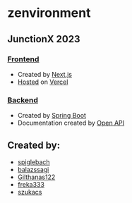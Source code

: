 # zenvironment

## JunctionX 2023

### [Frontend](./frontend/zenvironment-frontend/README.md)
* Created by [Next.js](https://nextjs.org/)
* [Hosted]() on [Vercel](https://vercel.com/)

### [Backend](./backend/README.md)
* Created by [Spring Boot](https://spring.io/projects/spring-boot)
* Documentation created by [Open API](https://www.openapis.org/)

## Created by:
* [spiglebach](https://github.com/spiglebach)
* [balazssagi](https://github.com/balazssagi)
* [Gilthanas122](https://github.com/Gilthanas122)
* [freka333](https://github.com/freka333)
* [szukacs](https://github.com/szukacs)